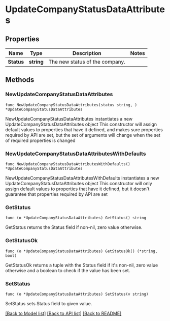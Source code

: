 # UpdateCompanyStatusDataAttributes

## Properties

Name | Type | Description | Notes
------------ | ------------- | ------------- | -------------
**Status** | **string** | The new status of the company. | 

## Methods

### NewUpdateCompanyStatusDataAttributes

`func NewUpdateCompanyStatusDataAttributes(status string, ) *UpdateCompanyStatusDataAttributes`

NewUpdateCompanyStatusDataAttributes instantiates a new UpdateCompanyStatusDataAttributes object
This constructor will assign default values to properties that have it defined,
and makes sure properties required by API are set, but the set of arguments
will change when the set of required properties is changed

### NewUpdateCompanyStatusDataAttributesWithDefaults

`func NewUpdateCompanyStatusDataAttributesWithDefaults() *UpdateCompanyStatusDataAttributes`

NewUpdateCompanyStatusDataAttributesWithDefaults instantiates a new UpdateCompanyStatusDataAttributes object
This constructor will only assign default values to properties that have it defined,
but it doesn't guarantee that properties required by API are set

### GetStatus

`func (o *UpdateCompanyStatusDataAttributes) GetStatus() string`

GetStatus returns the Status field if non-nil, zero value otherwise.

### GetStatusOk

`func (o *UpdateCompanyStatusDataAttributes) GetStatusOk() (*string, bool)`

GetStatusOk returns a tuple with the Status field if it's non-nil, zero value otherwise
and a boolean to check if the value has been set.

### SetStatus

`func (o *UpdateCompanyStatusDataAttributes) SetStatus(v string)`

SetStatus sets Status field to given value.



[[Back to Model list]](../README.md#documentation-for-models) [[Back to API list]](../README.md#documentation-for-api-endpoints) [[Back to README]](../README.md)


